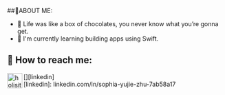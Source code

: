 ##🐶ABOUT ME:
- 🍫  Life was like a box of chocolates, you never know what you’re gonna get.
- 📲  I'm currently learning building apps using Swift.

## 🐳 How to reach me: 

[<img align="left" alt="holisitc_developer | LinkedIn" width="35px" src="https://cdn.jsdelivr.net/npm/simple-icons@v3/icons/linkedin.svg" />][linkedin]  
[linkedin]: linkedin.com/in/sophia-yujie-zhu-7ab58a17
